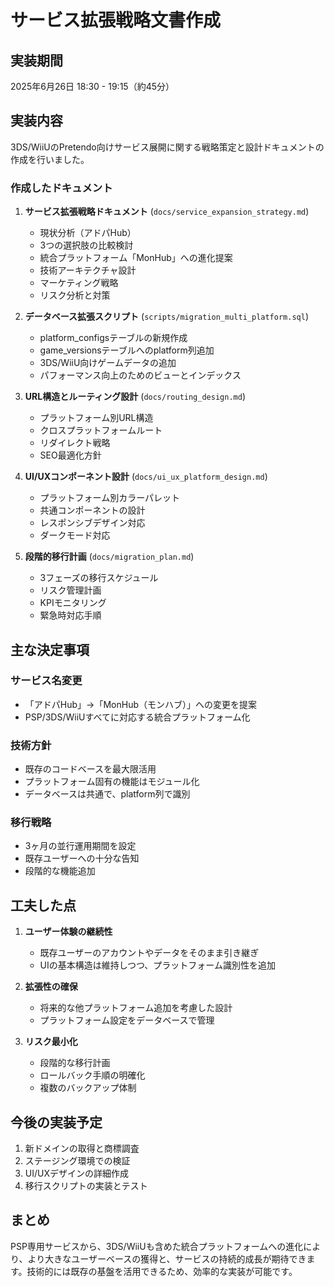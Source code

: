 # サービス拡張戦略文書作成

## 実装期間
2025年6月26日 18:30 - 19:15（約45分）

## 実装内容

3DS/WiiUのPretendo向けサービス展開に関する戦略策定と設計ドキュメントの作成を行いました。

### 作成したドキュメント

1. **サービス拡張戦略ドキュメント** (`docs/service_expansion_strategy.md`)
   - 現状分析（アドパHub）
   - 3つの選択肢の比較検討
   - 統合プラットフォーム「MonHub」への進化提案
   - 技術アーキテクチャ設計
   - マーケティング戦略
   - リスク分析と対策

2. **データベース拡張スクリプト** (`scripts/migration_multi_platform.sql`)
   - platform_configsテーブルの新規作成
   - game_versionsテーブルへのplatform列追加
   - 3DS/WiiU向けゲームデータの追加
   - パフォーマンス向上のためのビューとインデックス

3. **URL構造とルーティング設計** (`docs/routing_design.md`)
   - プラットフォーム別URL構造
   - クロスプラットフォームルート
   - リダイレクト戦略
   - SEO最適化方針

4. **UI/UXコンポーネント設計** (`docs/ui_ux_platform_design.md`)
   - プラットフォーム別カラーパレット
   - 共通コンポーネントの設計
   - レスポンシブデザイン対応
   - ダークモード対応

5. **段階的移行計画** (`docs/migration_plan.md`)
   - 3フェーズの移行スケジュール
   - リスク管理計画
   - KPIモニタリング
   - 緊急時対応手順

## 主な決定事項

### サービス名変更
- 「アドパHub」→「MonHub（モンハブ）」への変更を提案
- PSP/3DS/WiiUすべてに対応する統合プラットフォーム化

### 技術方針
- 既存のコードベースを最大限活用
- プラットフォーム固有の機能はモジュール化
- データベースは共通で、platform列で識別

### 移行戦略
- 3ヶ月の並行運用期間を設定
- 既存ユーザーへの十分な告知
- 段階的な機能追加

## 工夫した点

1. **ユーザー体験の継続性**
   - 既存ユーザーのアカウントやデータをそのまま引き継ぎ
   - UIの基本構造は維持しつつ、プラットフォーム識別性を追加

2. **拡張性の確保**
   - 将来的な他プラットフォーム追加を考慮した設計
   - プラットフォーム設定をデータベースで管理

3. **リスク最小化**
   - 段階的な移行計画
   - ロールバック手順の明確化
   - 複数のバックアップ体制

## 今後の実装予定

1. 新ドメインの取得と商標調査
2. ステージング環境での検証
3. UI/UXデザインの詳細作成
4. 移行スクリプトの実装とテスト

## まとめ

PSP専用サービスから、3DS/WiiUも含めた統合プラットフォームへの進化により、より大きなユーザーベースの獲得と、サービスの持続的成長が期待できます。技術的には既存の基盤を活用できるため、効率的な実装が可能です。